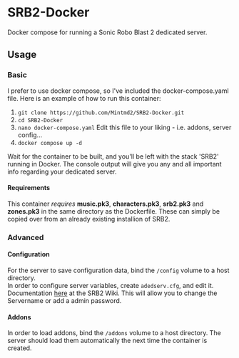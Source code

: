 # SRB2-Docker

Docker compose for running a Sonic Robo Blast 2 dedicated server.

## Usage

### Basic

I prefer to use docker compose, so I've included the docker-compose.yaml file. Here is an example of how to run this container:

1. ```git clone https://github.com/Mintmd2/SRB2-Docker.git```
2. ```cd SRB2-Docker```
3. ```nano docker-compose.yaml``` Edit this file to your liking - i.e. addons, server config...
4. ```docker compose up -d```

Wait for the container to be built, and you'll be left with the stack 'SRB2' running in Docker. The console output will give you any and all important info regarding your dedicated server.

#### Requirements

This container *requires* **music.pk3**, **characters.pk3**, **srb2.pk3** and **zones.pk3** in the same directory as the Dockerfile. These can simply be copied over from an already existing installion of SRB2.

### Advanced

#### Configuration

For the server to save configuration data, bind the `/config` volume to a host directory.\
In order to configure server variables, create `adedserv.cfg`, and edit it. Documentation [here](https://wiki.srb2.org/wiki/Console/Variables#Server_options) at the SRB2 Wiki. This will allow you to change the Servername or add a admin password.

#### Addons

In order to load addons, bind the `/addons` volume to a host directory. The server should load them automatically the next time the container is created.
